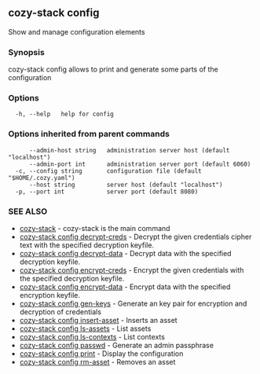 ## cozy-stack config

Show and manage configuration elements

### Synopsis

cozy-stack config allows to print and generate some parts of the configuration

### Options

```
  -h, --help   help for config
```

### Options inherited from parent commands

```
      --admin-host string   administration server host (default "localhost")
      --admin-port int      administration server port (default 6060)
  -c, --config string       configuration file (default "$HOME/.cozy.yaml")
      --host string         server host (default "localhost")
  -p, --port int            server port (default 8080)
```

### SEE ALSO

* [cozy-stack](cozy-stack.md)	 - cozy-stack is the main command
* [cozy-stack config decrypt-creds](cozy-stack_config_decrypt-creds.md)	 - Decrypt the given credentials cipher text with the specified decryption keyfile.
* [cozy-stack config decrypt-data](cozy-stack_config_decrypt-data.md)	 - Decrypt data with the specified decryption keyfile.
* [cozy-stack config encrypt-creds](cozy-stack_config_encrypt-creds.md)	 - Encrypt the given credentials with the specified decryption keyfile.
* [cozy-stack config encrypt-data](cozy-stack_config_encrypt-data.md)	 - Encrypt data with the specified encryption keyfile.
* [cozy-stack config gen-keys](cozy-stack_config_gen-keys.md)	 - Generate an key pair for encryption and decryption of credentials
* [cozy-stack config insert-asset](cozy-stack_config_insert-asset.md)	 - Inserts an asset
* [cozy-stack config ls-assets](cozy-stack_config_ls-assets.md)	 - List assets
* [cozy-stack config ls-contexts](cozy-stack_config_ls-contexts.md)	 - List contexts
* [cozy-stack config passwd](cozy-stack_config_passwd.md)	 - Generate an admin passphrase
* [cozy-stack config print](cozy-stack_config_print.md)	 - Display the configuration
* [cozy-stack config rm-asset](cozy-stack_config_rm-asset.md)	 - Removes an asset

